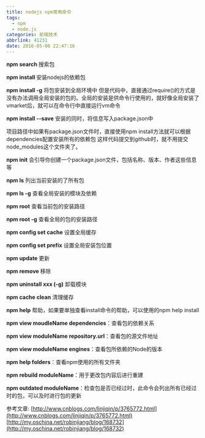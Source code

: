 ```yaml
---
title: nodejs npm常用命令
tags:
  - npm
  - node.js
categories: 前端技术
abbrlink: 41231
date: 2016-05-06 22:47:16
---
```


**npm search <name>** 搜索包

**npm install <name>** 安装nodejs的依赖包

**npm install <name> -g**  将包安装到全局环境中
但是代码中，直接通过require()的方式是没有办法调用全局安装的包的。全局的安装是供命令行使用的，就好像全局安装了vmarket后，就可以在命令行中直接运行vm命令

**npm install <name> --save**  安装的同时，将信息写入package.json中

项目路径中如果有package.json文件时，直接使用npm install方法就可以根据dependencies配置安装所有的依赖包
这样代码提交到github时，就不用提交node_modules这个文件夹了。

**npm init**  会引导你创建一个package.json文件，包括名称、版本、作者这些信息等

**npm ls**  列出当前安装的了所有包

**npm ls -g** 查看全局安装的模块及依赖

<!--more-->

**npm root** 查看当前包的安装路径

**npm root -g**  查看全局的包的安装路径

**npm config set cache** 设置全局缓存

**npm config set prefix**  设置全局安装包位置

**npm update <name>** 更新

**npm remove <name>** 移除

**npm uninstall xxx  (-g)** 卸载模块

**npm cache clean** 清理缓存

**npm help**  帮助，如果要单独查看install命令的帮助，可以使用的npm help install

**npm view moudleName dependencies**：查看包的依赖关系

**npm view moduleName repository.url**：查看包的源文件地址

**npm view moduleName engines**：查看包所依赖的Node的版本

**npm help folders**：查看npm使用的所有文件夹

**npm rebuild moduleName**：用于更改包内容后进行重建

**npm outdated moduleName**：检查包是否已经过时，此命令会列出所有已经过时的包，可以及时进行包的更新

参考文章:
[http://www.cnblogs.com/linjiqin/p/3765772.html](http://www.cnblogs.com/linjiqin/p/3765772.html)
[http://my.oschina.net/robinjiang/blog/168732](http://my.oschina.net/robinjiang/blog/168732)